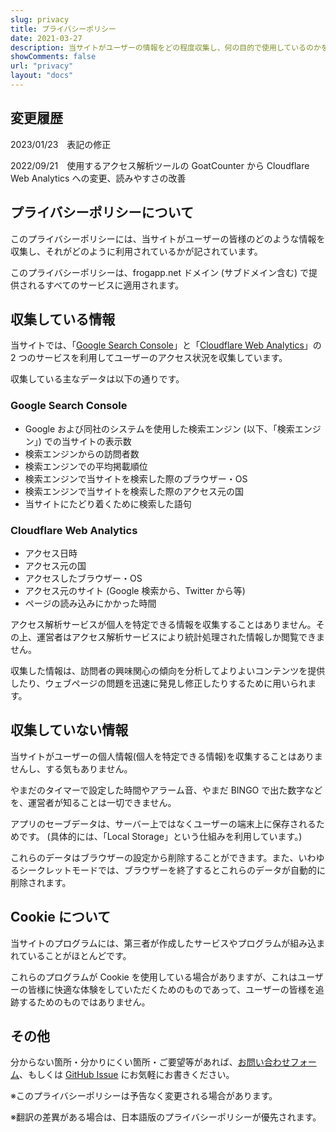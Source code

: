 ```yaml
---
slug: privacy
title: プライバシーポリシー
date: 2021-03-27
description: 当サイトがユーザーの情報をどの程度収集し、何の目的で使用しているのかをご説明します。
showComments: false
url: "privacy"
layout: "docs"
---
```

## 変更履歴

2023/01/23　表記の修正

2022/09/21　使用するアクセス解析ツールの GoatCounter から Cloudflare Web Analytics への変更、読みやすさの改善

## プライバシーポリシーについて

このプライバシーポリシーには、当サイトがユーザーの皆様のどのような情報を収集し、それがどのように利用されているかが記されています。

このプライバシーポリシーは、frogapp.net ドメイン (サブドメイン含む) で提供されるすべてのサービスに適用されます。

## 収集している情報

当サイトでは、「[Google Search Console](https://search.google.com/search-console/)」と「[Cloudflare Web Analytics](https://www.cloudflare.com/web-analytics/)」の 2 つのサービスを利用してユーザーのアクセス状況を収集しています。

収集している主なデータは以下の通りです。

### Google Search Console

- Google および同社のシステムを使用した検索エンジン (以下、「検索エンジン」) での当サイトの表示数
- 検索エンジンからの訪問者数
- 検索エンジンでの平均掲載順位
- 検索エンジンで当サイトを検索した際のブラウザー・OS
- 検索エンジンで当サイトを検索した際のアクセス元の国
- 当サイトにたどり着くために検索した語句

### Cloudflare Web Analytics

- アクセス日時
- アクセス元の国
- アクセスしたブラウザー・OS
- アクセス元のサイト 
(Google 検索から、Twitter から等)
- ページの読み込みにかかった時間

アクセス解析サービスが個人を特定できる情報を収集することはありません。その上、運営者はアクセス解析サービスにより統計処理された情報しか閲覧できません。

収集した情報は、訪問者の興味関心の傾向を分析してよりよいコンテンツを提供したり、ウェブページの問題を迅速に発見し修正したりするために用いられます。

## 収集していない情報

当サイトがユーザーの個人情報(個人を特定できる情報)を収集することはありませんし、する気もありません。

やまだのタイマーで設定した時間やアラーム音、やまだ BINGO で出た数字などを、運営者が知ることは一切できません。

アプリのセーブデータは、サーバー上ではなくユーザーの端末上に保存されるためです。 
(具体的には、「Local Storage」という仕組みを利用しています。)

これらのデータはブラウザーの設定から削除することができます。また、いわゆるシークレットモードでは、ブラウザーを終了するとこれらのデータが自動的に削除されます。

## Cookie について

当サイトのプログラムには、第三者が作成したサービスやプログラムが組み込まれていることがほとんどです。

これらのプログラムが Cookie を使用している場合がありますが、これはユーザーの皆様に快適な体験をしていただくためのものであって、ユーザーの皆様を追跡するためのものではありません。

## その他

分からない箇所・分かりにくい箇所・ご要望等があれば、[お問い合わせフォーム](/contact)、もしくは [GitHub Issue](https://github.com/r-40021/new-portfolio-and-blog/issues) にお気軽にお書きください。

※このプライバシーポリシーは予告なく変更される場合があります。

※翻訳の差異がある場合は、日本語版のプライバシーポリシーが優先されます。
